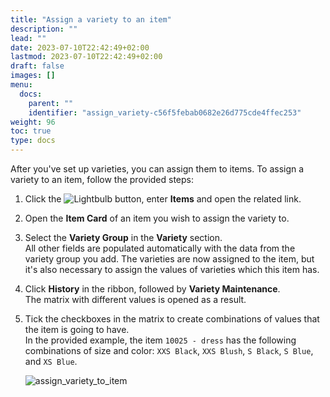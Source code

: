 ```yaml
---
title: "Assign a variety to an item"
description: ""
lead: ""
date: 2023-07-10T22:42:49+02:00
lastmod: 2023-07-10T22:42:49+02:00
draft: false
images: []
menu:
  docs:
    parent: ""
    identifier: "assign_variety-c56f5febab0682e26d775cde4ffec253"
weight: 96
toc: true
type: docs
---
```

After you've set up varieties, you can assign them to items. To assign a variety to an item, follow the provided steps:

1. Click the ![Lightbulb](Lightbulb_icon.PNG) button, enter **Items** and open the related link.   
2. Open the **Item Card** of an item you wish to assign the variety to. 
3. Select the **Variety Group** in the **Variety** section.     
   All other fields are populated automatically with the data from the variety group you add.
   The varieties are now assigned to the item, but it's also necessary to assign the values of varieties which this item has. 
4. Click **History** in the ribbon, followed by **Variety Maintenance**.     
   The matrix with different values is opened as a result. 
5. Tick the checkboxes in the matrix to create combinations of values that the item is going to have.       
   In the provided example, the item `10025 - dress` has the following combinations of size and color: `XXS Black`, `XXS Blush`, `S Black`, `S Blue`, and `XS Blue`.   

   ![assign_variety_to_item](assign_variety_to_item.png)

